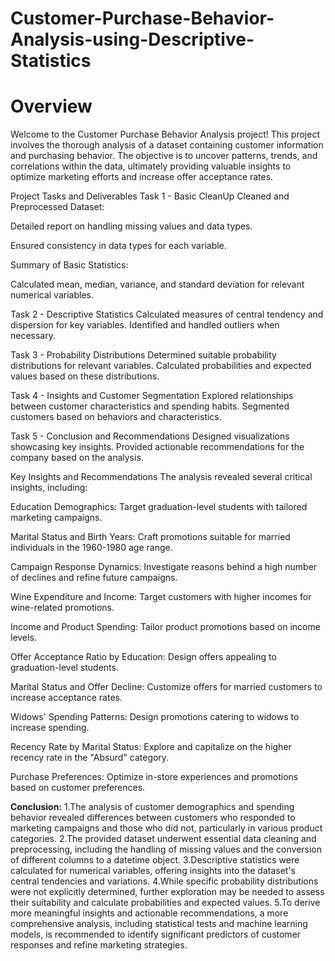 # Customer-Purchase-Behavior-Analysis-using-Descriptive-Statistics 
# Overview
Welcome to the Customer Purchase Behavior Analysis project! This project involves the thorough analysis of a dataset containing customer information and purchasing behavior. The objective is to uncover patterns, trends, and correlations within the data, ultimately providing valuable insights to optimize marketing efforts and increase offer acceptance rates.

Project Tasks and Deliverables
Task 1 - Basic CleanUp
Cleaned and Preprocessed Dataset:

Detailed report on handling missing values and data types.

Ensured consistency in data types for each variable.

Summary of Basic Statistics:

Calculated mean, median, variance, and standard deviation for relevant numerical variables.

Task 2 - Descriptive Statistics
Calculated measures of central tendency and dispersion for key variables. Identified and handled outliers when necessary.

Task 3 - Probability Distributions
Determined suitable probability distributions for relevant variables. Calculated probabilities and expected values based on these distributions.

Task 4 - Insights and Customer Segmentation
Explored relationships between customer characteristics and spending habits. Segmented customers based on behaviors and characteristics.

Task 5 - Conclusion and Recommendations
Designed visualizations showcasing key insights. Provided actionable recommendations for the company based on the analysis.

Key Insights and Recommendations
The analysis revealed several critical insights, including:

Education Demographics: Target graduation-level students with tailored marketing campaigns.

Marital Status and Birth Years: Craft promotions suitable for married individuals in the 1960-1980 age range.

Campaign Response Dynamics: Investigate reasons behind a high number of declines and refine future campaigns.

Wine Expenditure and Income: Target customers with higher incomes for wine-related promotions.

Income and Product Spending: Tailor product promotions based on income levels.

Offer Acceptance Ratio by Education: Design offers appealing to graduation-level students.

Marital Status and Offer Decline: Customize offers for married customers to increase acceptance rates.

Widows' Spending Patterns: Design promotions catering to widows to increase spending.

Recency Rate by Marital Status: Explore and capitalize on the higher recency rate in the "Absurd" category.

Purchase Preferences: Optimize in-store experiences and promotions based on customer preferences.


**Conclusion:**
1.The analysis of customer demographics and spending behavior revealed differences between customers who responded to marketing campaigns and those who did not, particularly in various product categories.
2.The provided dataset underwent essential data cleaning and preprocessing, including the handling of missing values and the conversion of different columns to a datetime object.
3.Descriptive statistics were calculated for numerical variables, offering insights into the dataset's central tendencies and variations.
4.While specific probability distributions were not explicitly determined, further exploration may be needed to assess their suitability and calculate probabilities and expected values.
5.To derive more meaningful insights and actionable recommendations, a more comprehensive analysis, including statistical tests and machine learning models, is recommended to identify significant predictors of customer responses and refine marketing strategies.
